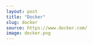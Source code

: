 ```yaml
---
layout: post
title: "Docker"
slug: docker
source: https://www.docker.com/
image: docker.png
---
```


